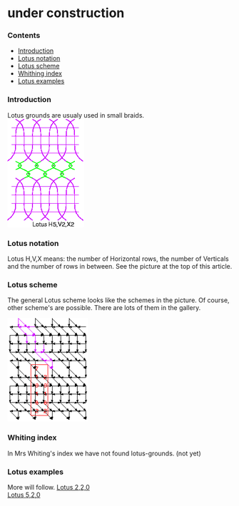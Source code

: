 # under construction

### Contents
* [Introduction](#introduction)
* [Lotus notation](#lotus-notation)
* [Lotus scheme](#lotus-scheme)
* [Whithing index](#whiting-index)
* [Lotus examples](#lotus-examples)

### Introduction
Lotus grounds are usualy used in small braids.        
![lotus pair dia][lotus_wt]

### Lotus notation
Lotus H,V,X means: the number of Horizontal rows, the number of Verticals and the number of rows in between. See the picture at the top of this article. 

### Lotus scheme
The general Lotus scheme looks like the schemes in the picture. Of course, other scheme's are possible. There are lots of them in the gallery.

![lotus generator][lotus_gen]

### Whiting index
In Mrs Whiting's index we have not found lotus-grounds. (not yet)

### Lotus examples
More will follow.
[Lotus 2,2,0][L220]   
[Lotus 5,2,0][L520]   

[lotus_wt]: https://github.com/MAETempels/MAE-gf/blob/master/images/gf%20lotus%20wt.png
[lotus_gen]: https://github.com/MAETempels/MAE-gf/blob/master/images/gf%20lotus%20gen.png

[L220]: https://d-bl.github.io/GroundForge/index.html?m=5-%0A12%0A66%0A4-%3Bbricks%3B16%3B16%3B0%3B0&s1=ctc%20B4%3Dctcll%20B1%3Dctcrr%20A2%3Dctctt
[L520]: https://d-bl.github.io/GroundForge/index.html?m=7-%0A12%0A99%0A11%0A88%0A22%3Bchecker%3B16%3B16%3B0%3B0&s1=ctc%20A6%3Dctclll%20A1%3Dctcrr%20B2%3Dctcl%20A3%3Dctcrr%20A4%3Dctclll